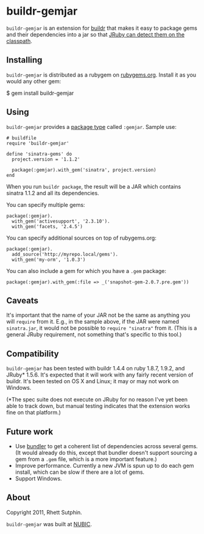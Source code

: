 buildr-gemjar
=============

`buildr-gemjar` is an extension for [buildr][] that makes it easy to
package gems and their dependencies into a jar so that [JRuby can
detect them on the classpath][gemjar].

[buildr]: http://buildr.apache.org/
[gemjar]: http://blog.nicksieger.com/articles/2009/01/10/jruby-1-1-6-gems-in-a-jar

Installing
----------

`buildr-gemjar` is distributed as a rubygem on
[rubygems.org][as-gem].  Install it as you would any other gem:

$ gem install buildr-gemjar

[as-gem]: https://rubygems.org/gems/buildr-gemjar

Using
-----

`buildr-gemjar` provides a [package type][buildr-package] called
`:gemjar`.  Sample use:

    # buildfile
    require 'buildr-gemjar'

    define 'sinatra-gems' do
      project.version = '1.1.2'

      package(:gemjar).with_gem('sinatra', project.version)
    end

When you run `buildr package`, the result will be a JAR which contains
sinatra 1.1.2 and all its dependencies.

You can specify multiple gems:

    package(:gemjar).
      with_gem('activesupport', '2.3.10').
      with_gem('facets, '2.4.5')

You can specify additional sources on top of rubygems.org:

    package(:gemjar).
      add_source('http://myrepo.local/gems').
      with_gem('my-orm', '1.0.3')

You can also include a gem for which you have a `.gem` package:

    package(:gemjar).with_gem(:file => _('snapshot-gem-2.0.7.pre.gem'))

[buildr-package]: http://buildr.apache.org/packaging.html

Caveats
-------

It's important that the name of your JAR not be the same as anything
you will `require` from it.  E.g., in the sample above, if the JAR
were named `sinatra.jar`, it would not be possible to `require
"sinatra"` from it.  (This is a general JRuby requirement, not
something that's specific to this tool.)

Compatibility
-------------

`buildr-gemjar` has been tested with buildr 1.4.4 on ruby 1.8.7,
1.9.2, and JRuby* 1.5.6.  It's expected that it will work with any
fairly recent version of buildr.  It's been tested on OS X and Linux;
it may or may not work on Windows.

(*The spec suite does not execute on JRuby for no reason I've yet
been able to track down, but manual testing indicates that the
extension works fine on that platform.)

Future work
-----------

* Use [bundler][] to get a coherent list of dependencies across
  several gems.  (It would already do this, except that bundler
  doesn't support sourcing a gem from a `.gem` file, which is a more
  important feature.)
* Improve performance.  Currently a new JVM is spun up to do each gem
  install, which can be slow if there are a lot of gems.
* Support Windows.

[bundler]: http://gembundler.com/

About
-----

Copyright 2011, Rhett Sutphin.

`buildr-gemjar` was built at [NUBIC][].

[NUBIC]: http://www.nucats.northwestern.edu/centers/nubic
